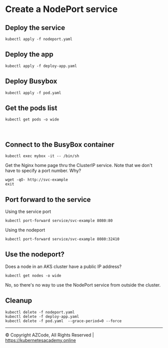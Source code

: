 # Create a NodePort service

## Deploy the service

    kubectl apply -f nodeport.yaml

## Deploy the app

    kubectl apply -f deploy-app.yaml


## Deploy Busybox

    kubectl apply -f pod.yaml

## Get the pods list

    kubectl get pods -o wide
 
## Connect to the BusyBox container

    kubectl exec mybox -it -- /bin/sh

Get the Nginx home page thru the ClusterIP service.  Note that we don't have to specify a port number.  Why?

    wget -qO- http://svc-example
    exit

## Port forward to the service

Using the service port

    kubectl port-forward service/svc-example 8080:80

Using the nodeport

    kubectl port-forward service/svc-example 8080:32410

## Use the nodeport?

Does a node in an AKS cluster have a public IP address?

    kubectl get nodes -o wide

No, so there's no way to use the NodePort service from outside the cluster.

## Cleanup

    kubectl delete -f nodeport.yaml
    kubectl delete -f deploy-app.yaml
    kubectl delete -f pod.yaml  --grace-period=0 --force

---

© Copyright AZCode, All Rights Reserved | https://kubernetesacademy.online